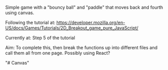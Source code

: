 Simple game with a "bouncy ball" and "paddle" that moves back and fourth using canvas.

Following the tutorial at: https://developer.mozilla.org/en-US/docs/Games/Tutorials/2D_Breakout_game_pure_JavaScript/

Currently at: Step 5 of the tutorial


Aim:
To complete this, then break the functions up into different files and call them all from one page.
Possibly using React?

"# Canvas" 
